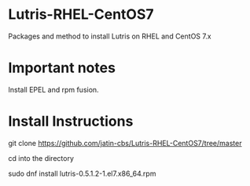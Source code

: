# Lutris-RHEL-CentOS7
Packages and method to install Lutris on RHEL and CentOS 7.x

# Important notes

Install EPEL and rpm fusion.

# Install Instructions

git clone https://github.com/jatin-cbs/Lutris-RHEL-CentOS7/tree/master

cd into the directory 

sudo dnf install lutris-0.5.1.2-1.el7.x86_64.rpm
